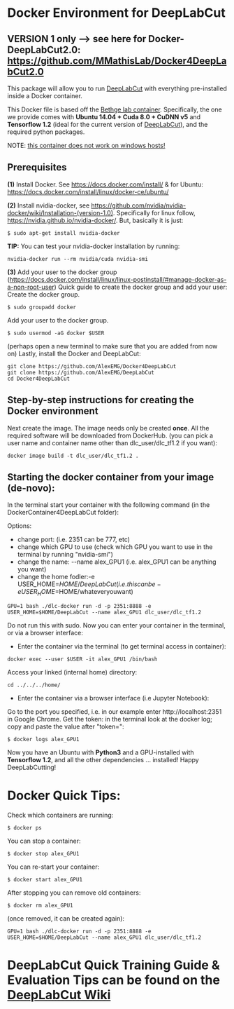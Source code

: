 # Docker Environment for DeepLabCut 
## VERSION 1 only --> see here for Docker-DeepLabCut2.0: https://github.com/MMathisLab/Docker4DeepLabCut2.0

This package will allow you to run [DeepLabCut](https://github.com/AlexEMG/DeepLabCut) with everything pre-installed inside a Docker container.

This Docker file is based off the [Bethge lab container](https://github.com/bethgelab/docker). Specifically, the one we provide comes with **Ubuntu 14.04 + Cuda 8.0 + CuDNN v5** and **Tensorflow 1.2** (ideal for the current version of [DeepLabCut](https://github.com/AlexEMG/DeepLabCut)), and the required python packages.


NOTE: [this container does not work on windows hosts!](https://github.com/NVIDIA/nvidia-docker/issues/43)

## Prerequisites

**(1)** Install Docker. See https://docs.docker.com/install/ & for Ubuntu: https://docs.docker.com/install/linux/docker-ce/ubuntu/

**(2)** Install nvidia-docker, see https://github.com/nvidia/nvidia-docker/wiki/Installation-(version-1.0). Specifically for linux follow, https://nvidia.github.io/nvidia-docker/.
But, basically it is just: 

    $ sudo apt-get install nvidia-docker
    
**TIP:**
You can test your nvidia-docker installation by running:
```
nvidia-docker run --rm nvidia/cuda nvidia-smi
```
**(3)** Add your user to the docker group (https://docs.docker.com/install/linux/linux-postinstall/#manage-docker-as-a-non-root-user)
Quick guide  to create the docker group and add your user: 
Create the docker group.

    $ sudo groupadd docker
Add your user to the docker group.

    $ sudo usermod -aG docker $USER

(perhaps open a new terminal to make sure that you are added from now on)
Lastly, install the Docker and DeepLabCut: 
```
git clone https://github.com/AlexEMG/Docker4DeepLabCut
git clone https://github.com/AlexEMG/DeepLabCut
cd Docker4DeepLabCut
```

## Step-by-step instructions for creating the Docker environment

Next create the image. The image needs only be created **once**. All the required software will be downloaded from DockerHub. (you can pick a user name and container name other than dlc_user/dlc_tf1.2 if you want):
```
docker image build -t dlc_user/dlc_tf1.2 .
```

## Starting the docker container from your image (de-novo):

In the terminal start your container with the following command (in the DockerContainer4DeepLabCut folder):

Options: 
- change port: (i.e. 2351 can be 777, etc)
- change which GPU to use (check which GPU you want to use in the terminal by running "nvidia-smi")
- change the name: --name alex_GPU1 (i.e. alex_GPU1 can be anything you want)
- change the home fodler:-e USER_HOME=$HOME/DeepLabCut  (i.e. this can be -e USER_HOME=$HOME/whateveryouwant)

```
GPU=1 bash ./dlc-docker run -d -p 2351:8888 -e USER_HOME=$HOME/DeepLabCut --name alex_GPU1 dlc_user/dlc_tf1.2
```
Do not run this with sudo. Now you can enter your container in the terminal, or via a browser interface: 

 - Enter the container via the terminal (to get terminal access in container):
```
docker exec --user $USER -it alex_GPU1 /bin/bash
```
Access your linked (internal home) directory:
```
cd ../../../home/
```
- Enter the container via a browser interface (i.e Jupyter Notebook):

Go to the port you specified, i.e. in our example enter http://localhost:2351 in Google Chrome.
Get the token: in the terminal look at the docker log; copy and paste the value after "token=":

    $ docker logs alex_GPU1 
  

Now you have an Ubuntu with **Python3** and a GPU-installed with **Tensorflow 1.2**, and all the other dependencies ... installed! Happy DeepLabCutting! 

# Docker Quick Tips:
Check which containers are running:

    $ docker ps 
You can stop a container: 

    $ docker stop alex_GPU1 

You can re-start your container:

    $ docker start alex_GPU1

After stopping you can remove old containers: 

    $ docker rm alex_GPU1

(once removed, it can be created again): 
```
GPU=1 bash ./dlc-docker run -d -p 2351:8888 -e USER_HOME=$HOME/DeepLabCut --name alex_GPU1 dlc_user/dlc_tf1.2
```

# DeepLabCut Quick Training Guide & Evaluation Tips can be found on the [DeepLabCut Wiki]( https://github.com/AlexEMG/DeepLabCut/wiki)
